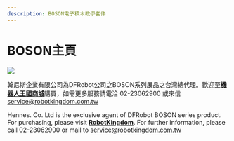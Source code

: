 ```yaml
---
description: BOSON電子積木教學套件
---
```


# BOSON主頁

![](.gitbook/assets/boson_main.png)

翰尼斯企業有限公司為DFRobot公司之BOSON系列展品之台灣總代理。歡迎至[**機器人王國商城**](https://www.robotkingdom.com.tw/product-category/board/boson/)購買，如需更多服務請電洽 02-23062900 或來信 [service@robotkingdom.com.tw](mailto:service@robotkingdom.com.tw)

Hennes. Co. Ltd is the exclusive agent of DFRobot BOSON series product. For purchasing, please visit [**RobotKingdom**](https://www.robotkingdom.com.tw/product-category/board/boson/). For further information, please call 02-23062900 or mail to [service@robotkingdom.com.tw](mailto:service@robotkingdom.com.tw)

